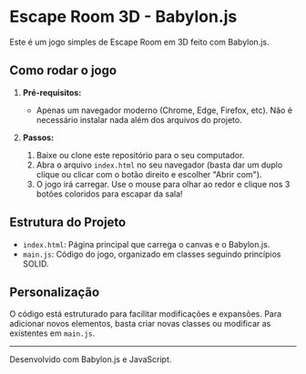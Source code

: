 # Escape Room 3D - Babylon.js

Este é um jogo simples de Escape Room em 3D feito com Babylon.js.

## Como rodar o jogo

1. **Pré-requisitos:**
   - Apenas um navegador moderno (Chrome, Edge, Firefox, etc). Não é necessário instalar nada além dos arquivos do projeto.

2. **Passos:**
   1. Baixe ou clone este repositório para o seu computador.
   2. Abra o arquivo `index.html` no seu navegador (basta dar um duplo clique ou clicar com o botão direito e escolher "Abrir com").
   3. O jogo irá carregar. Use o mouse para olhar ao redor e clique nos 3 botões coloridos para escapar da sala!

## Estrutura do Projeto
- `index.html`: Página principal que carrega o canvas e o Babylon.js.
- `main.js`: Código do jogo, organizado em classes seguindo princípios SOLID.

## Personalização
O código está estruturado para facilitar modificações e expansões. Para adicionar novos elementos, basta criar novas classes ou modificar as existentes em `main.js`.

---

Desenvolvido com Babylon.js e JavaScript.
